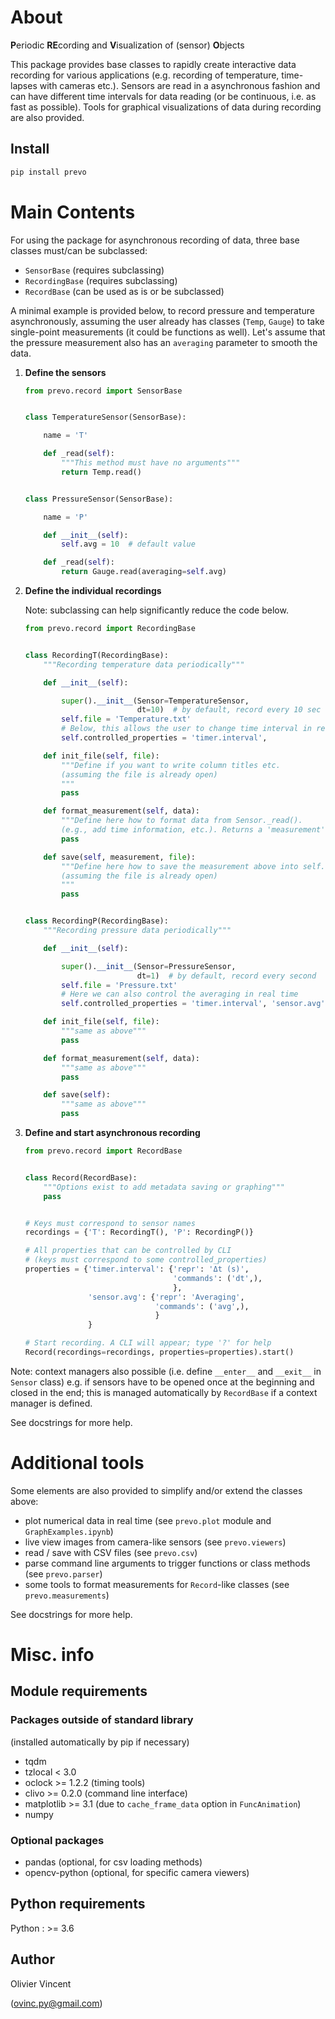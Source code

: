 About
=====

**P**eriodic **RE**cording and **V**isualization of (sensor) **O**bjects

This package provides base classes to rapidly create interactive data recording for various applications (e.g. recording of temperature, time-lapses with cameras etc.). Sensors are read in a asynchronous fashion and can have different time intervals for data reading (or be continuous, i.e. as fast as possible). Tools for graphical visualizations of data during recording are also provided.

Install
-------

```bash
pip install prevo
```


Main Contents
=============

For using the package for asynchronous recording of data, three base classes must/can be subclassed:
- `SensorBase` (requires subclassing)
- `RecordingBase` (requires subclassing)
- `RecordBase` (can be used as is or be subclassed)

A minimal example is provided below, to record pressure and temperature asynchronously, assuming the user already has classes (`Temp`, `Gauge`) to take single-point measurements (it could be functions as well). Let's assume that the pressure measurement also has an `averaging` parameter to smooth the data.

1) **Define the sensors**

    ```python
    from prevo.record import SensorBase


    class TemperatureSensor(SensorBase):

        name = 'T'

        def _read(self):
            """This method must have no arguments"""
            return Temp.read()


    class PressureSensor(SensorBase):

        name = 'P'

        def __init__(self):
            self.avg = 10  # default value

        def _read(self):
            return Gauge.read(averaging=self.avg)
    ```

1) **Define the individual recordings**

    Note: subclassing can help significantly reduce the code below.

    ```python
    from prevo.record import RecordingBase


    class RecordingT(RecordingBase):
        """Recording temperature data periodically"""

        def __init__(self):

            super().__init__(Sensor=TemperatureSensor,
                             dt=10)  # by default, record every 10 sec
            self.file = 'Temperature.txt'
            # Below, this allows the user to change time interval in real time
            self.controlled_properties = 'timer.interval',

        def init_file(self, file):
            """Define if you want to write column titles etc.
            (assuming the file is already open)
            """
            pass

        def format_measurement(self, data):
            """Define here how to format data from Sensor._read().
            (e.g., add time information, etc.). Returns a 'measurement'."""
            pass

        def save(self, measurement, file):
            """Define here how to save the measurement above into self.file.
            (assuming the file is already open)
            """
            pass


    class RecordingP(RecordingBase):
        """Recording pressure data periodically"""

        def __init__(self):

            super().__init__(Sensor=PressureSensor,
                             dt=1)  # by default, record every second
            self.file = 'Pressure.txt'
            # Here we can also control the averaging in real time
            self.controlled_properties = 'timer.interval', 'sensor.avg'

        def init_file(self, file):
            """same as above"""
            pass

        def format_measurement(self, data):
            """same as above"""
            pass

        def save(self):
            """same as above"""
            pass
    ```

1) **Define and start asynchronous recording**

    ```python
    from prevo.record import RecordBase


    class Record(RecordBase):
        """Options exist to add metadata saving or graphing"""
        pass


    # Keys must correspond to sensor names
    recordings = {'T': RecordingT(), 'P': RecordingP()}

    # All properties that can be controlled by CLI
    # (keys must correspond to some controlled_properties)
    properties = {'timer.interval': {'repr': 'Δt (s)',
                                     'commands': ('dt',),
                                     },
                  'sensor.avg': {'repr': 'Averaging',
                                 'commands': ('avg',),
                                 }
                  }

    # Start recording. A CLI will appear; type '?' for help
    Record(recordings=recordings, properties=properties).start()
    ```

Note: context managers also possible (i.e. define `__enter__` and `__exit__` in `Sensor` class) e.g. if sensors have to be opened once at the beginning and closed in the end; this is managed automatically by `RecordBase` if a context manager is defined.

See docstrings for more help.


Additional tools
================

Some elements are also provided to simplify and/or extend the classes above:

- plot numerical data in real time (see `prevo.plot` module and `GraphExamples.ipynb`)
- live view images from camera-like sensors (see `prevo.viewers`)
- read / save with CSV files (see `prevo.csv`)
- parse command line arguments to trigger functions or class methods (see `prevo.parser`)
- some tools to format measurements for `Record`-like classes (see `prevo.measurements`)

See docstrings for more help.


Misc. info
==========

Module requirements
-------------------

### Packages outside of standard library

(installed automatically by pip if necessary)

- tqdm
- tzlocal < 3.0
- oclock >= 1.2.2 (timing tools)
- clivo >= 0.2.0 (command line interface)
- matplotlib >= 3.1 (due to `cache_frame_data` option in `FuncAnimation`)
- numpy

### Optional packages

- pandas (optional, for csv loading methods)
- opencv-python (optional, for specific camera viewers)


Python requirements
-------------------

Python : >= 3.6

Author
------

Olivier Vincent

(ovinc.py@gmail.com)
